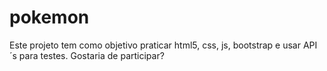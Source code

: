 # pokemon
Este projeto tem como objetivo praticar html5, css, js, bootstrap e usar API´s para testes. Gostaria de participar?
